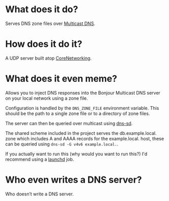 # What does it do?

Serves DNS zone files over [Multicast DNS](http://tools.ietf.org/html/rfc6762).


# How does it do it?

A UDP server built atop [CoreNetworking](http://github.com/keithduncan/CoreNetworking).


# What does it even meme?

Allows you to inject DNS responses into the Bonjour Multicast DNS server on your
local network using a zone file.

Configuration is handled by the `DNS_ZONE_FILE` environment variable. This
should be the path to a single zone file or to a directory of zone files.

The server can then be queried over multicast using [dns-sd](x-man-page://dns-sd).

The shared scheme included in the project serves the db.example.local. zone
which includes A and AAAA records for the example.local. host, these can be
queried using `dns-sd -G v4v6 example.local.`.

If you actually want to run this (why would you want to run this?) I'd recommend
using a [launchd](x-man-page://launchd.plist) job.


# Who even writes a DNS server?

Who doesn’t write a DNS server.
